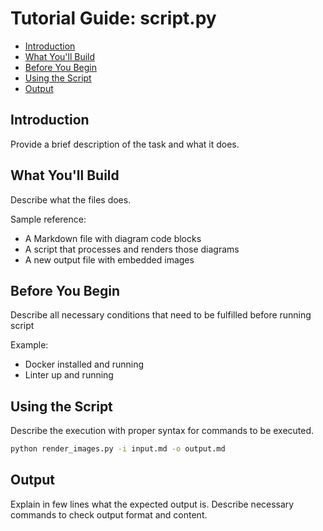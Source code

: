 # Tutorial Guide: script.py

<!-- toc -->

- [Introduction](#introduction)
- [What You'll Build](#what-youll-build)
- [Before You Begin](#before-you-begin)
- [Using the Script](#using-the-script)
- [Output](#output)

<!-- tocstop -->

## Introduction
Provide a brief description of the task and what it does.

## What You'll Build

Describe what the files does.

Sample reference:

- A Markdown file with diagram code blocks
- A script that processes and renders those diagrams
- A new output file with embedded images

## Before You Begin

Describe all necessary conditions that need to be fulfilled before running
script

Example:

- Docker installed and running
- Linter up and running

## Using the Script

Describe the execution with proper syntax for commands to be executed.

```bash
python render_images.py -i input.md -o output.md
```

## Output

Explain in few lines what the expected output is. Describe necessary commands to
check output format and content.
